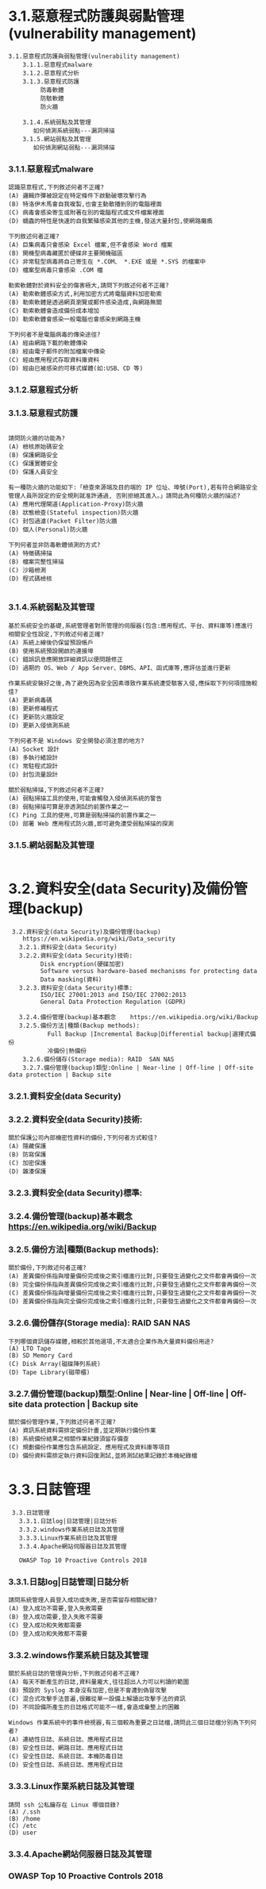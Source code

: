 # 3.1.惡意程式防護與弱點管理(vulnerability management)
```
3.1.惡意程式防護與弱點管理(vulnerability management)
    3.1.1.惡意程式malware
    3.1.2.惡意程式分析
    3.1.3.惡意程式防護
         防毒軟體
         防駭軟體
         防火牆
         
    3.1.4.系統弱點及其管理
       如何偵測系統弱點---漏洞掃描
    3.1.5.網站弱點及其管理
       如何偵測網站弱點---漏洞掃描
```
### 3.1.1.惡意程式malware
```
認識惡意程式,下列敘述何者不正確?
(A) 邏輯炸彈被設定在特定條件下啟動破壞攻擊行為
(B) 特洛伊木馬會自我複製,也會主動散播到別的電腦裡面
(C) 病毒會感染寄生或附著在別的電腦程式或文件檔案裡面
(D) 蠕蟲的特性是快速的自我繁殖感染其他的主機,發送大量封包,使網路癱瘓

下列敘述何者正確?
(A) 巨集病毒只會感染 Excel 檔案,但不會感染 Word 檔案
(B) 開機型病毒藏匿於硬碟非主要開機磁區
(C) 非常駐型病毒將自己寄生在 *.COM、 *.EXE 或是 *.SYS 的檔案中
(D) 檔案型病毒只會感染 .COM 檔

勒索軟體對於資料安全的傷害極大,請問下列敘述何者不正確?
(A) 勒索軟體感染方式,利用加密方式將電腦資料加密勒索
(B) 勒索軟體是透過網頁瀏覽或郵件感染造成,與網路無關
(C) 勒索軟體會造成備份成本增加
(D) 勒索軟體會感染一般電腦也會感染到網路主機

下列何者不是電腦病毒的傳染途徑?
(A) 經由網路下載的軟體傳染
(B) 經由電子郵件的附加檔案中傳染
(C) 經由應用程式存取資料庫資料
(D) 經由已被感染的可移式媒體(如:USB、CD 等)

```
### 3.1.2.惡意程式分析
### 3.1.3.惡意程式防護
```

請問防火牆的功能為?
(A) 檢核原始碼安全
(B) 保護網路安全
(C) 保護實體安全
(D) 保護人員安全

有一種防火牆的功能如下:「檢查來源端及目的端的 IP 位址、埠號(Port),若有符合網路安全管理人員所設定的安全規則就准許通過, 否則拒絕其進入。」請問此為何種防火牆的描述?
(A) 應用代理閘道(Application-Proxy)防火牆
(B) 狀態檢查(Stateful inspection)防火牆
(C) 封包過濾(Packet Filter)防火牆
(D) 個人(Personal)防火牆

下列何者並非防毒軟體偵測的方式?
(A) 特徵碼掃描
(B) 檔案完整性掃描
(C) 沙箱檢測
(D) 程式碼檢核


```
         
### 3.1.4.系統弱點及其管理
```
基於系統安全的基礎,系統管理者對所管理的伺服器(包含:應用程式、平台、資料庫等)應進行相關安全性設定,下列敘述何者正確?
(A) 系統上線後仍保留預設帳戶
(B) 使用系統預設開啟的連接埠
(C) 錯誤訊息應開放詳細資訊以便問題修正
(D) 過期的 OS、Web / App Server、DBMS、API、函式庫等,應評估並進行更新

作業系統安裝好之後,為了避免因為安全因素導致作業系統遭受駭客入侵,應採取下列何項措施較佳?
(A) 更新病毒碼
(B) 更新修補程式
(C) 更新防火牆設定
(D) 更新入侵偵測系統

下列何者不是 Windows 安全開發必須注意的地方?
(A) Socket 設計
(B) 多執行緒設計
(C) 常駐程式設計
(D) 封包流量設計

關於弱點掃描,下列敘述何者不正確?
(A) 弱點掃描工具的使用,可能會觸發入侵偵測系統的警告
(B) 弱點掃描可算是滲透測試的前置作業之一
(C) Ping 工具的使用,可算是弱點掃描的前置作業之一
(D) 部署 Web 應用程式防火牆,即可避免遭受弱點掃描的探測

```
### 3.1.5.網站弱點及其管理
```

```


# 3.2.資料安全(data Security)及備份管理(backup)
```
 3.2.資料安全(data Security)及備份管理(backup)
    https://en.wikipedia.org/wiki/Data_security
   3.2.1.資料安全(data Security)
   3.2.2.資料安全(data Security)技術:
         Disk encryption(硬碟加密)
         Software versus hardware-based mechanisms for protecting data
         Data masking(資料)
   3.2.3.資料安全(data Security)標準:
         ISO/IEC 27001:2013 and ISO/IEC 27002:2013
         General Data Protection Regulation (GDPR) 
         
   3.2.4.備份管理(backup)基本觀念    https://en.wikipedia.org/wiki/Backup
   3.2.5.備份方法|種類(Backup methods):
           Full Backup |Incremental Backup|Differential backup|選擇式備份
           冷備份|熱備份
    3.2.6.備份儲存(Storage media): RAID  SAN NAS
    3.2.7.備份管理(backup)類型:Online | Near-line | Off-line | Off-site data protection | Backup site
```
### 3.2.1.資料安全(data Security)
### 3.2.2.資料安全(data Security)技術:
```
關於保護公司內部機密性資料的備份,下列何者方式較佳?
(A) 隱藏保護
(B) 防寫保護
(C) 加密保護
(D) 雜湊保護

```
### 3.2.3.資料安全(data Security)標準:
         
### 3.2.4.備份管理(backup)基本觀念    https://en.wikipedia.org/wiki/Backup
### 3.2.5.備份方法|種類(Backup methods):
```
關於備份,下列敘述何者正確?
(A) 差異備份係指與增量備份完成後之索引檔進行比對,只要發生過變化之文件都會再備份一次
(B) 完全備份係指與差異備份完成後之索引檔進行比對,只要發生過變化之文件都會再備份一次
(C) 差異備份係指與增量備份完成後之索引檔進行比對,只要發生過變化之文件都會再備份一次
(D) 差異備份係指與完全備份完成後之索引檔進行比對,只要發生過變化之文件都會再備份一次

```
### 3.2.6.備份儲存(Storage media): RAID  SAN NAS
```
下列哪個資訊儲存媒體,相較於其他選項,不太適合企業作為大量資料備份用途?
(A) LTO Tape
(B) SD Memory Card
(C) Disk Array(磁碟陣列系統)
(D) Tape Library(磁帶櫃)

```
### 3.2.7.備份管理(backup)類型:Online | Near-line | Off-line | Off-site data protection | Backup site
```
關於備份管理作業,下列敘述何者不正確?
(A) 資訊系統資料需排定備份計畫,並定期執行備份作業
(B) 系統備份結果之相關作業紀錄須留存備查
(C) 規劃備份作業應包含系統設定、應用程式及資料庫等項目
(D) 備份資料需排定執行資料回復測試,並將測試結果記錄於本機紀錄檔

```
# 3.3.日誌管理

```
 3.3.日誌管理
   3.3.1.日誌log|日誌管理|日誌分析
   3.3.2.windows作業系統日誌及其管理
   3.3.3.Linux作業系統日誌及其管理
   3.3.4.Apache網站伺服器日誌及其管理
   
   OWASP Top 10 Proactive Controls 2018

```
### 3.3.1.日誌log|日誌管理|日誌分析
```
請問系統管理人員登入成功或失敗,是否需留存相關紀錄?
(A) 登入成功不需要,登入失敗需要
(B) 登入成功需要,登入失敗不需要
(C) 登入成功和失敗都需要
(D) 登入成功和失敗都不需要

```
### 3.3.2.windows作業系統日誌及其管理
```
關於系統日誌的管理與分析,下列敘述何者不正確?
(A) 每天不斷產生的日誌,資料量龐大,往往超出人力可以判讀的範圍
(B) 預設的 Syslog 本身沒有加密,但是不會遭到偽冒攻擊
(C) 混合式攻擊手法普遍,很難從單一設備上解讀出攻擊手法的資訊
(D) 不同設備所產生的日誌格式可能不一樣,會造成彙整上的困難

Windows 作業系統中的事件檢視器,有三個較為重要之日誌檔,請問此三個日誌檔分別為下列何者?
(A) 連結性日誌、系統日誌、應用程式日誌
(B) 安全性日誌、網路日誌、應用程式日誌
(C) 安全性日誌、系統日誌、本機防毒日誌
(D) 安全性日誌、系統日誌、應用程式日誌

```
### 3.3.3.Linux作業系統日誌及其管理
```
請問 ssh 公私鑰存在 Linux 哪個目錄?
(A) /.ssh
(B) /home
(C) /etc
(D) user
```
### 3.3.4.Apache網站伺服器日誌及其管理
### OWASP Top 10 Proactive Controls 2018
